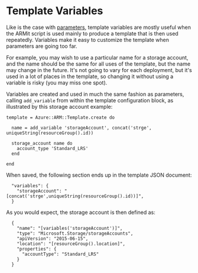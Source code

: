 # Template Variables

Like is the case with [parameters](parameters.md), template variables are mostly useful when the ARMit script is used mainly to produce a template that is then used repeatedly. Variables make it easy to
customize the template when parameters are going too far.

For example, you may wish to use a particular name for a storage account, and the name should be the same for all uses of the template, but the name may change in the future. It's not going to vary for
each deployment, but it's used in a lot of places in the template, so changing it without using a variable is risky (you may miss one spot).

Variables are created and used in much the same fashion as parameters, calling `add_variable` from within the template configuration block, as illustrated by this storage account example:

```
template = Azure::ARM::Template.create do
  
  name = add_variable 'storageAccount', concat('strge', uniqueString(resourceGroup().id))

  storage_account name do
    account_type 'Standard_LRS'
  end
  
end
```

When saved, the following section ends up in the template JSON document:

```
  "variables": {
    "storageAccount": "[concat('strge',uniqueString(resourceGroup().id))]",
  }  
```

As you would expect, the storage account is then defined as:

```
  {
	"name": "[variables('storageAccount')]",
	"type": "Microsoft.Storage/storageAccounts",
	"apiVersion": "2015-06-15",
	"location": "[resourceGroup().location]",
	"properties": {
  	  "accountType": "Standard_LRS"
	}
  }  
```